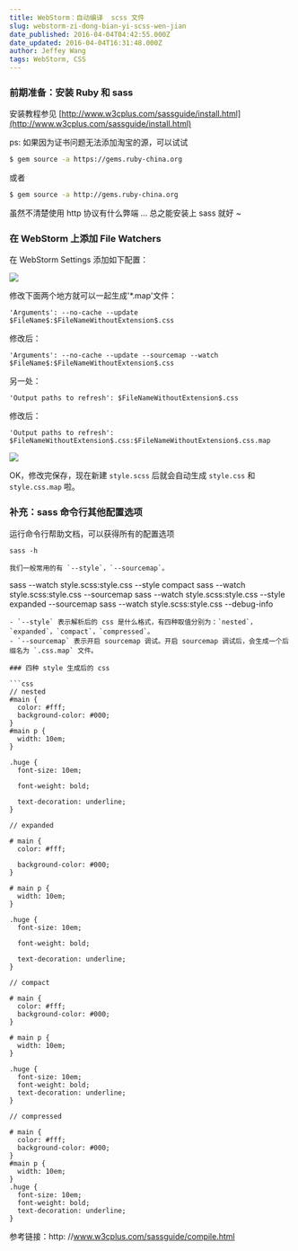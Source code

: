 ```yaml
---
title: WebStorm：自动编译  scss 文件
slug: webstorm-zi-dong-bian-yi-scss-wen-jian
date_published: 2016-04-04T04:42:55.000Z
date_updated: 2016-04-04T16:31:48.000Z
author: Jeffey Wang
tags: WebStorm, CSS
---
```


### 前期准备：安装 Ruby 和 sass

安装教程参见 [http://www.w3cplus.com/sassguide/install.html](http://www.w3cplus.com/sassguide/install.html)

ps: 如果因为证书问题无法添加淘宝的源，可以试试

```bash
$ gem source -a https://gems.ruby-china.org
```

或者

```bash
$ gem source -a http://gems.ruby-china.org
```

虽然不清楚使用 http 协议有什么弊端 ... 总之能安装上 sass 就好 ~

### 在 WebStorm 上添加 File Watchers

在 WebStorm Settings 添加如下配置：

![](https://home.armyja.cn/content/images/2016/04/----_20160404123302.png)

修改下面两个地方就可以一起生成'\*.map'文件：

```
'Arguments': --no-cache --update $FileName$:$FileNameWithoutExtension$.css
```

修改后：

```
'Arguments': --no-cache --update --sourcemap --watch $FileName$:$FileNameWithoutExtension$.css
```

另一处：

```
'Output paths to refresh': $FileNameWithoutExtension$.css
```

修改后：

```
'Output paths to refresh': $FileNameWithoutExtension$.css:$FileNameWithoutExtension$.css.map
```

![](https://home.armyja.cn/content/images/2016/04/----_20160404124236.png)

OK，修改完保存，现在新建 `style.scss` 后就会自动生成 `style.css` 和 `style.css.map` 啦。

### 补充：sass 命令行其他配置选项

运行命令行帮助文档，可以获得所有的配置选项

```
sass -h

我们一般常用的有 `--style`，`--sourcemap`。
```

sass --watch style.scss:style.css --style compact
sass --watch style.scss:style.css --sourcemap
sass --watch style.scss:style.css --style expanded --sourcemap
sass --watch style.scss:style.css --debug-info

````
- `--style` 表示解析后的 css 是什么格式，有四种取值分别为：`nested`，`expanded`，`compact`，`compressed`。
- `--sourcemap` 表示开启 sourcemap 调试。开启 sourcemap 调试后，会生成一个后缀名为 `.css.map` 文件。

### 四种 style 生成后的 css

```css
// nested
#main {
  color: #fff;
  background-color: #000;
}
#main p {
  width: 10em;
}

.huge {
  font-size: 10em;

  font-weight: bold;

  text-decoration: underline;
}

// expanded

# main {
  color: #fff;

  background-color: #000;
}

# main p {
  width: 10em;
}

.huge {
  font-size: 10em;

  font-weight: bold;

  text-decoration: underline;
}

// compact

# main {
  color: #fff;
  background-color: #000;
}

# main p {
  width: 10em;
}

.huge {
  font-size: 10em;
  font-weight: bold;
  text-decoration: underline;
}

// compressed

# main {
  color: #fff;
  background-color: #000;
}
#main p {
  width: 10em;
}
.huge {
  font-size: 10em;
  font-weight: bold;
  text-decoration: underline;
}

````

参考链接：http: //www.w3cplus.com/sassguide/compile.html
